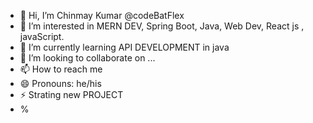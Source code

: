 - 👋 Hi, I’m Chinmay Kumar @codeBatFlex
- 👀 I’m interested in MERN DEV, Spring Boot, Java, Web Dev, React js , javaScript.
- 🌱 I’m currently learning API DEVELOPMENT in java
- 💞️ I’m looking to collaborate on ...
- 📫 How to reach me
- 😄 Pronouns: he/his
- ⚡ Strating new PROJECT
- %

<!---
codeBatFlex/codeBatFlex is a ✨ special ✨ repository because its `README.md` (this file) appears on your GitHub profile.
You can click the Preview link to take a look at your changes.
--->
